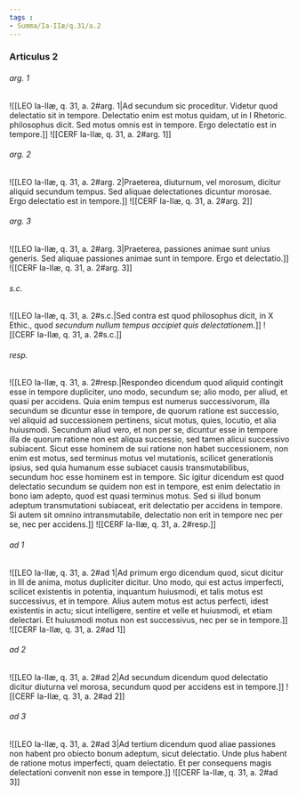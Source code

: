```yaml
---
tags : 
- Summa/Ia-IIæ/q.31/a.2
---
```


### Articulus 2

###### arg. 1
![[LEO Ia-IIæ, q. 31, a. 2#arg. 1|Ad secundum sic proceditur. Videtur quod delectatio sit in tempore. Delectatio enim est motus quidam, ut in I Rhetoric. philosophus dicit. Sed motus omnis est in tempore. Ergo delectatio est in tempore.]]
![[CERF Ia-IIæ, q. 31, a. 2#arg. 1]]

###### arg. 2
![[LEO Ia-IIæ, q. 31, a. 2#arg. 2|Praeterea, diuturnum, vel morosum, dicitur aliquid secundum tempus. Sed aliquae delectationes dicuntur morosae. Ergo delectatio est in tempore.]]
![[CERF Ia-IIæ, q. 31, a. 2#arg. 2]]

###### arg. 3
![[LEO Ia-IIæ, q. 31, a. 2#arg. 3|Praeterea, passiones animae sunt unius generis. Sed aliquae passiones animae sunt in tempore. Ergo et delectatio.]]
![[CERF Ia-IIæ, q. 31, a. 2#arg. 3]]

###### s.c.
![[LEO Ia-IIæ, q. 31, a. 2#s.c.|Sed contra est quod philosophus dicit, in X Ethic., quod *secundum nullum tempus accipiet quis delectationem*.]]
![[CERF Ia-IIæ, q. 31, a. 2#s.c.]]

###### resp.
![[LEO Ia-IIæ, q. 31, a. 2#resp.|Respondeo dicendum quod aliquid contingit esse in tempore dupliciter, uno modo, secundum se; alio modo, per aliud, et quasi per accidens. Quia enim tempus est numerus successivorum, illa secundum se dicuntur esse in tempore, de quorum ratione est successio, vel aliquid ad successionem pertinens, sicut motus, quies, locutio, et alia huiusmodi. Secundum aliud vero, et non per se, dicuntur esse in tempore illa de quorum ratione non est aliqua successio, sed tamen alicui successivo subiacent. Sicut esse hominem de sui ratione non habet successionem, non enim est motus, sed terminus motus vel mutationis, scilicet generationis ipsius, sed quia humanum esse subiacet causis transmutabilibus, secundum hoc esse hominem est in tempore. Sic igitur dicendum est quod delectatio secundum se quidem non est in tempore, est enim delectatio in bono iam adepto, quod est quasi terminus motus. Sed si illud bonum adeptum transmutationi subiaceat, erit delectatio per accidens in tempore. Si autem sit omnino intransmutabile, delectatio non erit in tempore nec per se, nec per accidens.]]
![[CERF Ia-IIæ, q. 31, a. 2#resp.]]

###### ad 1
![[LEO Ia-IIæ, q. 31, a. 2#ad 1|Ad primum ergo dicendum quod, sicut dicitur in III de anima, motus dupliciter dicitur. Uno modo, qui est actus imperfecti, scilicet existentis in potentia, inquantum huiusmodi, et talis motus est successivus, et in tempore. Alius autem motus est actus perfecti, idest existentis in actu; sicut intelligere, sentire et velle et huiusmodi, et etiam delectari. Et huiusmodi motus non est successivus, nec per se in tempore.]]
![[CERF Ia-IIæ, q. 31, a. 2#ad 1]]

###### ad 2
![[LEO Ia-IIæ, q. 31, a. 2#ad 2|Ad secundum dicendum quod delectatio dicitur diuturna vel morosa, secundum quod per accidens est in tempore.]]
![[CERF Ia-IIæ, q. 31, a. 2#ad 2]]

###### ad 3
![[LEO Ia-IIæ, q. 31, a. 2#ad 3|Ad tertium dicendum quod aliae passiones non habent pro obiecto bonum adeptum, sicut delectatio. Unde plus habent de ratione motus imperfecti, quam delectatio. Et per consequens magis delectationi convenit non esse in tempore.]]
![[CERF Ia-IIæ, q. 31, a. 2#ad 3]]

